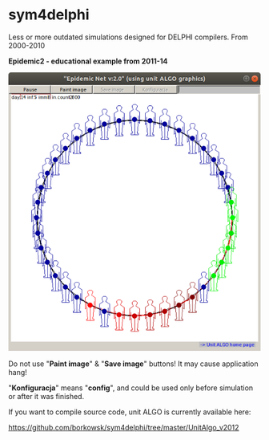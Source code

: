 # sym4delphi
Less or more outdated simulations designed for DELPHI compilers. From 2000-2010 

__Epidemic2 - educational example from 2011-14__

![Screen shot of version 2.](./EpidemicNetv2.png?raw=true "Epidemic v2. during run")

Do not use "__Paint image__" & "__Save image__" buttons! It may cause application hang! 

"__Konfiguracja__" means "__config__", and could be used only before simulation or after it was finished.

If you want to compile source code, unit ALGO is currently available here:

https://github.com/borkowsk/sym4delphi/tree/master/UnitAlgo_v2012
